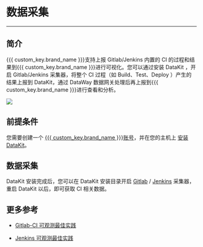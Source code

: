 # 数据采集
---

## 简介

{{{ custom_key.brand_name }}}支持上报 Gitlab/Jenkins 内置的 CI 的过程和结果到{{{ custom_key.brand_name }}}进行可视化。您可以通过安装 DataKit ，开启 Gitlab/Jenkins 采集器，将整个 CI 过程（如 Build、Test、Deploy ）产生的结果上报到 DataKit，通过 DataWay 数据网关处理后再上报到{{{ custom_key.brand_name }}}进行查看和分析。

![](img/17.CI_1.png)



## 前提条件

您需要创建一个 [{{{ custom_key.brand_name }}}账号](https://auth.guance.com/register?channel=帮助文档)，并在您的主机上 [安装 DataKit](../datakit/datakit-install.md)。

## 数据采集

DataKit 安装完成后，您可以在 DataKit 安装目录开启 [Gitlab](../integrations/gitlab.md)  / [Jenkins](../integrations/jenkins.md) 采集器，重启 DataKit 以后，即可获取 CI 相关数据。

## 更多参考

- [Gitlab-CI 可观测最佳实践](../best-practices/monitoring/gitlab-ci.md)

- [Jenkins 可观测最佳实践](../best-practices/monitoring/jenkins.md)
